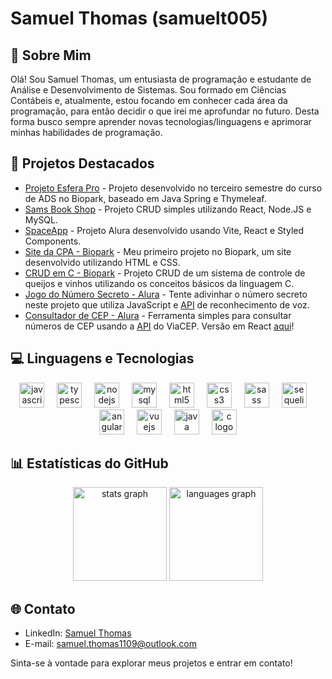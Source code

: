 # Samuel Thomas (samuelt005)

## 💫 Sobre Mim
Olá! Sou Samuel Thomas, um entusiasta de programação e estudante de Análise e Desenvolvimento de Sistemas. Sou formado em Ciências Contábeis e, atualmente, estou focando em conhecer cada área da programação, para então decidir o que irei me aprofundar no futuro. Desta forma busco sempre aprender novas tecnologias/linguagens e aprimorar minhas habilidades de programação.

## 📜 Projetos Destacados
- [Projeto Esfera Pro](https://github.com/samuelt005/projeto-esfera-pro) - Projeto desenvolvido no terceiro semestre do curso de ADS no Biopark, baseado em Java Spring e Thymeleaf.
- [Sams Book Shop](https://github.com/eagleyes005/Sams-Book-Shop) - Projeto CRUD simples utilizando React, Node.JS e MySQL.
- [SpaceApp](https://github.com/eagleyes005/Learning-React/tree/main/space-app) - Projeto Alura desenvolvido usando Vite, React e Styled Components.
- [Site da CPA - Biopark](https://github.com/eagleyes005/Site_CPA) - Meu primeiro projeto no Biopark, um site desenvolvido utilizando HTML e CSS.
- [CRUD em C - Biopark](https://github.com/eagleyes005/Projeto_Sistema_Queijos_e_Vinhos) - Projeto CRUD de um sistema de controle de queijos e vinhos utilizando os conceitos básicos da linguagem C.
- [Jogo do Número Secreto - Alura](https://github.com/eagleyes005/numero-secreto) - Tente adivinhar o número secreto neste projeto que utiliza JavaScript e [API](https://developer.mozilla.org/en-US/docs/Web/API/Web_Speech_API) de reconhecimento de voz.
- [Consultador de CEP - Alura](https://github.com/eagleyes005/consultador-de-cep) - Ferramenta simples para consultar números de CEP usando a [API](https://viacep.com.br/) do ViaCEP. Versão em React [aqui](https://github.com/eagleyes005/Learning-React/tree/main/consulta-cep)!

## 💻 Linguagens e Tecnologias
<div align="center">
  <img src="https://cdn.jsdelivr.net/gh/devicons/devicon/icons/javascript/javascript-original.svg" height="40" alt="javascript logo" title="Javascript" />
  <img width="12" />
  <img src="https://cdn.jsdelivr.net/gh/devicons/devicon/icons/typescript/typescript-original.svg" height="40" alt="typescript logo" title="Typescript" />
  <img width="12" />
  <img src="https://cdn.jsdelivr.net/gh/devicons/devicon/icons/nodejs/nodejs-original.svg" height="40" alt="nodejs logo" title="NodeJs" />
  <img width="12" />
  <img src="https://cdn.jsdelivr.net/gh/devicons/devicon/icons/mysql/mysql-original.svg" height="40" alt="mysql logo" title="MYSQL" />
  <img width="12" />
  <img src="https://cdn.jsdelivr.net/gh/devicons/devicon/icons/html5/html5-original.svg" height="40" alt="html5 logo" title="HTML" />
  <img width="12" />
  <img src="https://cdn.jsdelivr.net/gh/devicons/devicon/icons/css3/css3-original.svg" height="40" alt="css3 logo" title="CSS" />
  <img width="12" />
  <img src="https://cdn.jsdelivr.net/gh/devicons/devicon/icons/sass/sass-original.svg" height="40" alt="sass logo" title="SASS" />
  <img width="12" />
  <img src="https://cdn.jsdelivr.net/gh/devicons/devicon/icons/sequelize/sequelize-original.svg" height="40" alt="sequelize logo" title="Sequelize" />
  <img width="12" />
  <img src="https://cdn.jsdelivr.net/gh/devicons/devicon/icons/angularjs/angularjs-plain.svg" height="40" alt="angularjs logo" title="Angular" />
  <img width="12" />
  <img src="https://cdn.jsdelivr.net/gh/devicons/devicon/icons/vuejs/vuejs-original.svg" height="40" alt="vuejs logo"  />
  <img width="12" />
  <img src="https://cdn.jsdelivr.net/gh/devicons/devicon/icons/java/java-original.svg" height="40" alt="java logo" title="Java" />
  <img width="12" />
  <img src="https://cdn.jsdelivr.net/gh/devicons/devicon/icons/c/c-original.svg" height="40" alt="c logo" title="C" />
</div>

## 📊 Estatísticas do GitHub
<div align="center">
  <img src="https://github-readme-stats.vercel.app/api?username=samuelt005&hide_title=false&hide_rank=false&show_icons=true&include_all_commits=true&count_private=true&disable_animations=false&theme=github_dark&locale=pt-br&hide_border=true&order=1" height="150" alt="stats graph"  />
  <img src="https://github-readme-stats.vercel.app/api/top-langs?username=samuelt005&locale=pt-br&hide_title=false&layout=compact&card_width=320&langs_count=6&theme=github_dark&hide_border=true&order=2" height="150" alt="languages graph"  />
</div>

## 🌐 Contato
- LinkedIn: [Samuel Thomas](https://www.linkedin.com/in/samuelt005/)
- E-mail: samuel.thomas1109@outlook.com

Sinta-se à vontade para explorar meus projetos e entrar em contato!
